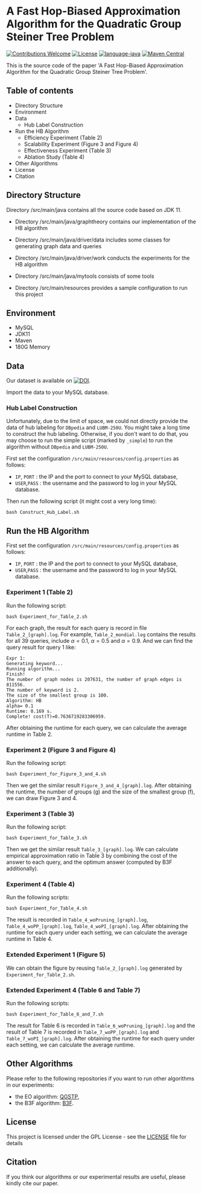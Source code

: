 # A Fast Hop-Biased Approximation Algorithm for the Quadratic Group Steiner Tree Problem
[![Contributions Welcome](https://img.shields.io/badge/Contributions-Welcome-brightgreen.svg?style=flat-square)](https://github.com/nju-websoft/QGSTP-HB/issues)
[![License](https://img.shields.io/badge/License-Apache-lightgrey.svg?style=flat-square)](https://github.com/nju-websoft/QGSTP-HB/blob/main/LICENSE)
[![language-java](https://img.shields.io/badge/Language-Java-yellow.svg?style=flat-square)](https://www.java.com)
[![Maven Central](https://img.shields.io/maven-central/v/foundation.icon/icon-sdk)](https://search.maven.org/artifact/foundation.icon/icon-sdk)

This is the source code of the paper 'A Fast Hop-Biased Approximation Algorithm for the Quadratic Group Steiner Tree Problem'.

## Table of contents

+ Directory Structure
+ Environment
+ Data
  + Hub Label Construction
+ Run the HB Algorithm
  + Efficiency Experiment (Table 2)
  + Scalability Experiment (Figure 3 and Figure 4)
  + Effectiveness Experiment (Table 3)
  + Ablation Study (Table 4)
+ Other Algorithms
+ License
+ Citation

## Directory Structure
Directory /src/main/java contains all the source code based on JDK 11.

+ Directory /src/main/java/graphtheory contains our implementation of the HB algorithm

+ Directory /src/main/java/driver/data includes some classes for generating graph data and queries

+ Directory /src/main/java/driver/work conducts the experiments for the HB algorithm
  
+ Directory /src/main/java/mytools consists of some tools

+ Directory /src/main/resources provides a sample configuration to run this project


## Environment

+ MySQL
+ JDK11
+ Maven
+ 180G Memory

## Data
Our dataset is available on [![DOI](https://zenodo.org/badge/DOI/10.5281/zenodo.7784147.svg)](https://zenodo.org/record/7784147).

Import the data to your MySQL database.


### Hub Label Construction

Unfortunately, due to the limit of space, we could not directly provide the data of hub labeling for `DBpedia` and `LUBM-250U`. You might take a long time to construct the hub labeling. Otherwise, if you don't want to do that, you may choose to run the simple script (marked by `_simple`) to run the algorithm without `DBpedia` and `LUBM-250U`.

First set the configuration `/src/main/resources/config.properties` as follows:
+ `IP`, `PORT` : the IP and the port to connect to your MySQL database,
+ `USER`,`PASS` : the username and the password to log in your MySQL database.

Then run the following script (it might cost a very long time):
```shell
bash Construct_Hub_Label.sh
```

## Run the HB Algorithm

First set the configuration `/src/main/resources/config.properties` as follows:
+ `IP`, `PORT` : the IP and the port to connect to your MySQL database,
+ `USER`,`PASS` : the username and the password to log in your MySQL database.


### Experiment 1 (Table 2) 
Run the following script:
```shell
bash Experiment_for_Table_2.sh
```

For each graph, the result for each query is record in file `Table_2_[graph].log`. For example, `Table_2_mondial.log` contains the results for all 39 queries, include $\alpha=0.1$, $\alpha=0.5$ and $\alpha=0.9$. And we can find the query result for query 1 like:
```
Expr 1:
Generating keyword...
Running algorithm...
Finish!
The number of graph nodes is 207631, the number of graph edges is 811556.
The number of keyword is 2.
The size of the smallest group is 100.
Algorithm: HB
alpha= 0.1
Runtime: 0.169 s.
Complete! cost(T)=0.7636719283306959.
```
After obtaining the runtime for each query, we can calculate the average runtime in Table 2.


### Experiment 2 (Figure 3 and Figure 4)
Run the following script:
```shell
bash Experiment_for_Figure_3_and_4.sh
```

Then we get the similar result `Figure_3_and_4_[graph].log`. After obtaining the runtime, the number of groups (g) and the size of the smallest group (f), we can draw Figure 3 and 4.


### Experiment 3 (Table 3)
Run the following script:
```shell
bash Experiment_for_Table_3.sh
```

Then we get the similar result `Table_3_[graph].log`. We can calculate empirical approximation ratio in Table 3 by combining the cost of the answer to each query, and the optimum answer (computed by B3F additionally).

### Experiment 4 (Table 4)
Run the following scripts:
```shell
bash Experiment_for_Table_4.sh
```

The result is recorded in `Table_4_woPruning_[graph].log`, `Table_4_woPP_[graph].log`, `Table_4_woPI_[graph].log`. After obtaining the runtime for each query under each setting, we can calculate the average runtime in Table 4.

### Extended Experiment 1 (Figure 5)
We can obtain the figure by reusing `Table_2_[graph].log` generated by `Experiment_for_Table_2.sh`.

### Extended Experiment 4 (Table 6 and Table 7)
Run the following scripts:
```shell
bash Experiment_for_Table_6_and_7.sh
```
The result for Table 6 is recorded in `Table_6_woPruning_[graph].log` and the result of Table 7 is recorded in  `Table_7_woPP_[graph].log` and `Table_7_woPI_[graph].log`. After obtaining the runtime for each query under each setting, we can calculate the average runtime.


## Other Algorithms

Please refer to the following repositories if you want to run other algorithms in our experiments:

+ the EO algorithm: [QGSTP](https://github.com/nju-websoft/QGSTP),
+ the B3F algorithm: [B3F](https://github.com/nju-websoft/B3F).


## License
This project is licensed under the GPL License - see the [LICENSE](LICENSE) file for details

## Citation
If you think our algorithms or our experimental results are useful, please kindly cite our paper.


